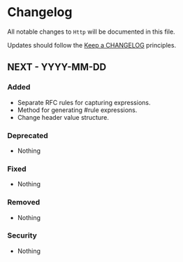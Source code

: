 # Changelog

All notable changes to `Http` will be documented in this file.

Updates should follow the [Keep a CHANGELOG](http://keepachangelog.com/) principles.

## NEXT - YYYY-MM-DD

### Added
- Separate RFC rules for capturing expressions.
- Method for generating #rule expressions.
- Change header value structure.

### Deprecated
- Nothing

### Fixed
- Nothing

### Removed
- Nothing

### Security
- Nothing
